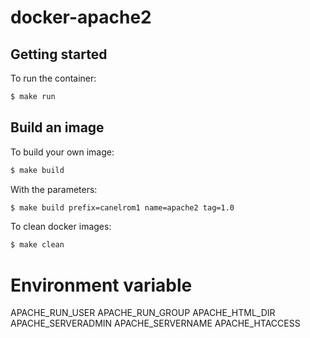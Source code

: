 # docker-apache2

## Getting started
To run the container:
```bash
$ make run
```
## Build an image
To build your own image:
```bash
$ make build
```
With the parameters:
```bash
$ make build prefix=canelrom1 name=apache2 tag=1.0
```
To clean docker images:
```bash
$ make clean
```


# Environment variable

APACHE_RUN_USER
APACHE_RUN_GROUP
APACHE_HTML_DIR
APACHE_SERVERADMIN
APACHE_SERVERNAME
APACHE_HTACCESS
